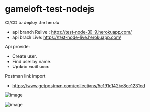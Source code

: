 # gameloft-test-nodejs

 CI/CD to deploy the herolu

- api branch Relive : https://test-node-30-9.herokuapp.com/
- api brach Live: https://test-node-live.herokuapp.com/

Api provide:

- Create user.
- Find user by name.
- Update mutil user.

Postman link import

- https://www.getpostman.com/collections/5c191c142be8cc1231cd

![image](https://user-images.githubusercontent.com/114550617/193249426-c30fc29c-cc26-4e27-80fa-51324158de30.png)

![image](https://user-images.githubusercontent.com/114550617/193249601-9c8c3030-f815-42a3-90fd-969c76702998.png)

